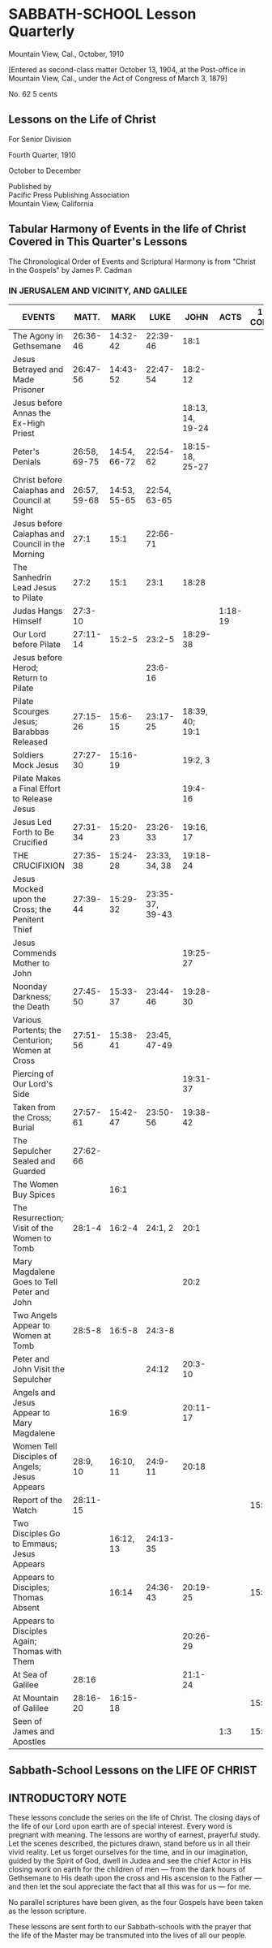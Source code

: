 # SABBATH-SCHOOL Lesson Quarterly

Mountain View, Cal., October, 1910

[Entered as second-class matter October 13, 1904, at the Post-office in Mountain View, Cal., under the Act of Congress of March 3, 1879]

No. 62                             5 cents

## Lessons on the Life of Christ

For Senior Division

Fourth Quarter, 1910

October to December

Published by  
Pacific Press Publishing Association  
Mountain View, California

## Tabular Harmony of Events in the life of Christ Covered in This Quarter's Lessons

The Chronological Order of Events and Scriptural Harmony is from "Christ in the Gospels" by James P. Cadman

### IN JERUSALEM AND VICINITY, AND GALILEE

| EVENTS | MATT. | MARK | LUKE | JOHN | ACTS | 1 COR. |
|--------|-------|------|------|------|------|--------|
| The Agony in Gethsemane | 26:36-46 | 14:32-42 | 22:39-46 | 18:1 | | |
| Jesus Betrayed and Made Prisoner | 26:47-56 | 14:43-52 | 22:47-54 | 18:2-12 | | |
| Jesus before Annas the Ex-High Priest | | | | 18:13, 14, 19-24 | | |
| Peter's Denials | 26:58, 69-75 | 14:54, 66-72 | 22:54-62 | 18:15-18, 25-27 | | |
| Christ before Caiaphas and Council at Night | 26:57, 59-68 | 14:53, 55-65 | 22:54, 63-65 | | | |
| Jesus before Caiaphas and Council in the Morning | 27:1 | 15:1 | 22:66-71 | | | |
| The Sanhedrin Lead Jesus to Pilate | 27:2 | 15:1 | 23:1 | 18:28 | | |
| Judas Hangs Himself | 27:3-10 | | | | 1:18-19 | |
| Our Lord before Pilate | 27:11-14 | 15:2-5 | 23:2-5 | 18:29-38 | | |
| Jesus before Herod; Return to Pilate | | | 23:6-16 | | | |
| Pilate Scourges Jesus; Barabbas Released | 27:15-26 | 15:6-15 | 23:17-25 | 18:39, 40; 19:1 | | |
| Soldiers Mock Jesus | 27:27-30 | 15:16-19 | | 19:2, 3 | | |
| Pilate Makes a Final Effort to Release Jesus | | | | 19:4-16 | | |
| Jesus Led Forth to Be Crucified | 27:31-34 | 15:20-23 | 23:26-33 | 19:16, 17 | | |
| THE CRUCIFIXION | 27:35-38 | 15:24-28 | 23:33, 34, 38 | 19:18-24 | | |
| Jesus Mocked upon the Cross; the Penitent Thief | 27:39-44 | 15:29-32 | 23:35-37, 39-43 | | | |
| Jesus Commends Mother to John | | | | 19:25-27 | | |
| Noonday Darkness; the Death | 27:45-50 | 15:33-37 | 23:44-46 | 19:28-30 | | |
| Various Portents; the Centurion; Women at Cross | 27:51-56 | 15:38-41 | 23:45, 47-49 | | | |
| Piercing of Our Lord's Side | | | | 19:31-37 | | |
| Taken from the Cross; Burial | 27:57-61 | 15:42-47 | 23:50-56 | 19:38-42 | | |
| The Sepulcher Sealed and Guarded | 27:62-66 | | | | | |
| The Women Buy Spices | | 16:1 | | | | |
| The Resurrection; Visit of the Women to Tomb | 28:1-4 | 16:2-4 | 24:1, 2 | 20:1 | | |
| Mary Magdalene Goes to Tell Peter and John | | | | 20:2 | | |
| Two Angels Appear to Women at Tomb | 28:5-8 | 16:5-8 | 24:3-8 | | | |
| Peter and John Visit the Sepulcher | | | 24:12 | 20:3-10 | | |
| Angels and Jesus Appear to Mary Magdalene | | 16:9 | | 20:11-17 | | |
| Women Tell Disciples of Angels; Jesus Appears | 28:9, 10 | 16:10, 11 | 24:9-11 | 20:18 | | |
| Report of the Watch | 28:11-15 | | | | | 15:5 |
| Two Disciples Go to Emmaus; Jesus Appears | | 16:12, 13 | 24:13-35 | | | |
| Appears to Disciples; Thomas Absent | | 16:14 | 24:36-43 | 20:19-25 | | 15:5 |
| Appears to Disciples Again; Thomas with Them | | | | 20:26-29 | | |
| At Sea of Galilee | 28:16 | | | 21:1-24 | | |
| At Mountain of Galilee | 28:16-20 | 16:15-18 | | | | 15:6 |
| Seen of James and Apostles | | | | | 1:3 | 15:7 |

## Sabbath-School Lessons on the LIFE OF CHRIST

## INTRODUCTORY NOTE

These lessons conclude the series on the life of Christ. The closing days of the life of our Lord upon earth are of special interest. Every word is pregnant with meaning. The lessons are worthy of earnest, prayerful study. Let the scenes described, the pictures drawn, stand before us in all their vivid reality. Let us forget ourselves for the time, and in our imagination, guided by the Spirit of God, dwell in Judea and see the chief Actor in His closing work on earth for the children of men — from the dark hours of Gethsemane to His death upon the cross and His ascension to the Father — and then let the soul appreciate the fact that all this was for us — for me.

No parallel scriptures have been given, as the four Gospels have been taken as the lesson scripture.

These lessons are sent forth to our Sabbath-schools with the prayer that the life of the Master may be transmuted into the lives of all our people.